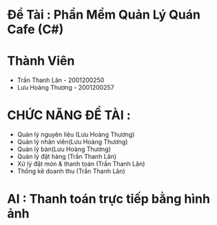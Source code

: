 # Đề Tài : Phần Mềm Quản Lý Quán Cafe (C#)


# Thành Viên
  + Trần Thanh Lân - 2001200250
  + Lưu Hoàng Thương - 2001200257


# CHỨC NĂNG ĐỀ TÀI :
  + Quản lý nguyên liệu (Lưu Hoàng Thương)
  + Quản lý nhân viên(Lưu Hoàng Thương)
  + Quản lý bàn(Lưu Hoàng Thương)
  + Quản lý đặt hàng (Trần Thanh Lân)
  + Xử lý đặt món & thanh toán (Trần Thanh Lân)
  + Thống kê doanh thu (Trần Thanh Lân)

# AI : Thanh toán trực tiếp bằng hình ảnh
